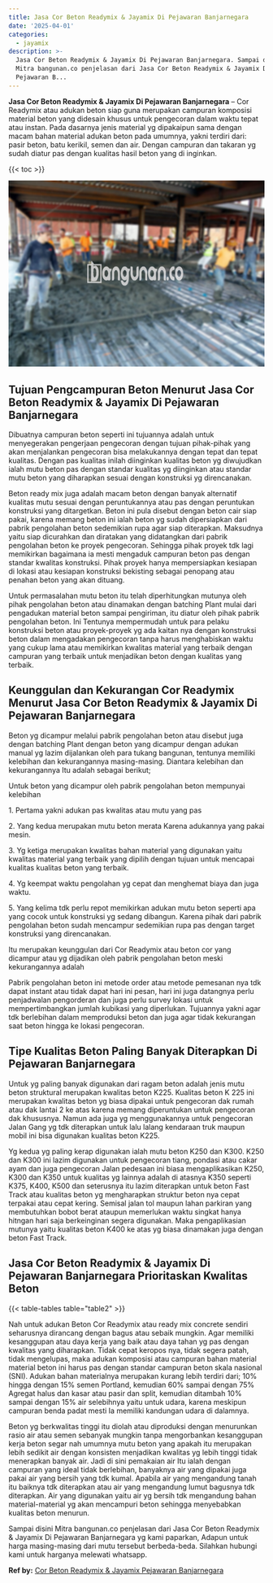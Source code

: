 ```yaml
---
title: Jasa Cor Beton Readymix & Jayamix Di Pejawaran Banjarnegara
date: '2025-04-01'
categories:
  - jayamix
description: >-
  Jasa Cor Beton Readymix & Jayamix Di Pejawaran Banjarnegara. Sampai disini
  Mitra bangunan.co penjelasan dari Jasa Cor Beton Readymix & Jayamix Di
  Pejawaran B...
---
```


**Jasa Cor Beton Readymix & Jayamix Di Pejawaran Banjarnegara** – Cor Readymix atau adukan beton siap guna merupakan campuran komposisi material beton yang didesain khusus untuk pengecoran dalam waktu tepat atau instan. Pada dasarnya jenis material yg dipakaipun sama dengan macam bahan material adukan beton pada umumnya, yakni terdiri dari: pasir beton, batu kerikil, semen dan air. Dengan campuran dan takaran yg sudah diatur pas dengan kualitas hasil beton yang di inginkan.

{{< toc >}}

![Jasa Cor Beton Readymix & Jayamix Di Pejawaran Banjarnegara](/images/jasa-cor-readymix-54.png)

## Tujuan Pengcampuran Beton Menurut Jasa Cor Beton Readymix & Jayamix Di Pejawaran Banjarnegara

Dibuatnya campuran beton seperti ini tujuannya adalah untuk menyegerakan pengerjaan pengecoran dengan tujuan pihak-pihak yang akan menjalankan pengecoran bisa melakukannya dengan tepat dan tepat kualitas. Dengan pas kualitas inilah diinginkan kualitas beton yg diwujudkan ialah mutu beton pas dengan standar kualitas yg diinginkan atau standar mutu beton yang diharapkan sesuai dengan konstruksi yg direncanakan.

Beton ready mix juga adalah macam beton dengan banyak alternatif kualitas mutu sesuai dengan peruntukannya atau pas dengan peruntukan konstruksi yang ditargetkan. Beton ini pula disebut dengan beton cair siap pakai, karena memang beton ini ialah beton yg sudah dipersiapkan dari pabrik pengolahan beton sedemikian rupa agar siap diterapkan. Maksudnya yaitu siap dicurahkan dan diratakan yang didatangkan dari pabrik pengolahan beton ke proyek pengecoran. Sehingga pihak proyek tdk lagi memikirkan bagaimana ia mesti mengaduk campuran beton pas dengan standar kwalitas konstruksi. Pihak proyek hanya mempersiapkan kesiapan di lokasi atau kesiapan konstruksi bekisting sebagai penopang atau penahan beton yang akan dituang.

Untuk permasalahan mutu beton itu telah diperhitungkan mutunya oleh pihak pengolahan beton atau dinamakan dengan batching Plant mulai dari pengadukan material beton sampai pengiriman, itu diatur oleh pihak pabrik pengolahan beton. Ini Tentunya mempermudah untuk para pelaku konstruksi beton atau proyek-proyek yg ada kaitan nya dengan konstruksi beton dalam mengadakan pengecoran tanpa harus menghabiskan waktu yang cukup lama atau memikirkan kwalitas material yang terbaik dengan campuran yang terbaik untuk menjadikan beton dengan kualitas yang terbaik.

## Keunggulan dan Kekurangan Cor Readymix Menurut Jasa Cor Beton Readymix & Jayamix Di Pejawaran Banjarnegara

Beton yg dicampur melalui pabrik pengolahan beton atau disebut juga dengan batching Plant dengan beton yang dicampur dengan adukan manual yg lazim dijalankan oleh para tukang bangunan, tentunya memiliki kelebihan dan kekurangannya masing-masing. Diantara kelebihan dan kekurangannya Itu adalah sebagai berikut;

Untuk beton yang dicampur oleh pabrik pengolahan beton mempunyai kelebihan

1\. Pertama yakni adukan pas kwalitas atau mutu yang pas

2\. Yang kedua merupakan mutu beton merata Karena adukannya yang pakai mesin.

3\. Yg ketiga merupakan kwalitas bahan material yang digunakan yaitu kwalitas material yang terbaik yang dipilih dengan tujuan untuk mencapai kualitas kualitas beton yang terbaik.

4\. Yg keempat waktu pengolahan yg cepat dan menghemat biaya dan juga waktu.

5\. Yang kelima tdk perlu repot memikirkan adukan mutu beton seperti apa yang cocok untuk konstruksi yg sedang dibangun. Karena pihak dari pabrik pengolahan beton sudah mencampur sedemikian rupa pas dengan target konstruksi yang direncanakan.

Itu merupakan keunggulan dari Cor Readymix atau beton cor yang dicampur atau yg dijadikan oleh pabrik pengolahan beton meski kekurangannya adalah

Pabrik pengolahan beton ini metode order atau metode pemesanan nya tdk dapat instant atau tidak dapat hari ini pesan, hari ini juga datangnya perlu penjadwalan pengorderan dan juga perlu survey lokasi untuk mempertimbangkan jumlah kubikasi yang diperlukan. Tujuannya yakni agar tdk berlebihan dalam memproduksi beton dan juga agar tidak kekurangan saat beton hingga ke lokasi pengecoran.

## Tipe Kualitas Beton Paling Banyak Diterapkan Di Pejawaran Banjarnegara

Untuk yg paling banyak digunakan dari ragam beton adalah jenis mutu beton struktural merupakan kwalitas beton K225. Kualitas beton K 225 ini merupakan kwalitas beton yg biasa dipakai untuk pengecoran dak rumah atau dak lantai 2 ke atas karena memang diperuntukan untuk pengecoran dak khususnya. Namun ada juga yg menggunakannya untuk pengecoran Jalan Gang yg tdk diterapkan untuk lalu lalang kendaraan truk maupun mobil ini bisa digunakan kualitas beton K225.

Yg kedua yg paling kerap digunakan ialah mutu beton K250 dan K300. K250 dan K300 ini lazim digunakan untuk pengecoran tiang, pondasi atau cakar ayam dan juga pengecoran Jalan pedesaan ini biasa mengaplikasikan K250, K300 dan K350 untuk kualitas yg lainnya adalah di atasnya K350 seperti K375, K400, K500 dan seterusnya itu lazim diterapkan untuk beton Fast Track atau kualitas beton yg mengharapkan struktur beton nya cepat terpakai atau cepat kering. Semisal jalan tol maupun lahan parkiran yang membutuhkan bobot berat ataupun memerlukan waktu singkat hanya hitngan hari saja berkeinginan segera digunakan. Maka pengaplikasian mutunya yaitu kualitas beton K400 ke atas yg biasa dinamakan juga dengan beton Fast Track.

## Jasa Cor Beton Readymix & Jayamix Di Pejawaran Banjarnegara Prioritaskan Kwalitas Beton

{{< table-tables table="table2" >}}

Nah untuk adukan Beton Cor Readymix atau ready mix concrete sendiri seharusnya dirancang dengan bagus atau sebaik mungkin. Agar memiliki kesanggupan atau daya kerja yang baik atau daya tahan yg pas dengan kwalitas yang diharapkan. Tidak cepat keropos nya, tidak segera patah, tidak mengelupas, maka adukan komposisi atau campuran bahan material material beton ini harus pas dengan standar campuran beton skala nasional (SNI). Adukan bahan materialnya merupakan kurang lebih terdiri dari; 10% hingga dengan 15% semen Portland, kemudian 60% sampai dengan 75% Agregat halus dan kasar atau pasir dan split, kemudian ditambah 10% sampai dengan 15% air selebihnya yaitu untuk udara, karena meskipun campuran benda padat mesti Ia memiliki kandungan udara di dalamnya.

Beton yg berkwalitas tinggi itu diolah atau diproduksi dengan menurunkan rasio air atau semen sebanyak mungkin tanpa mengorbankan kesanggupan kerja beton segar nah umumnya mutu beton yang apakah itu merupakan lebih sedikit air dengan konsisten menjadikan kwalitas yg lebih tinggi tidak menerapkan banyak air. Jadi di sini pemakaian air Itu ialah dengan campuran yang ideal tidak berlebihan, banyaknya air yang dipakai juga pakai air yang bersih yang tdk kumal. Apabila air yang mengandung tanah itu baiknya tdk diterapkan atau air yang mengandung lumut bagusnya tdk diterapkan. Air yang digunakan yaitu air yg bersih tdk mengandung bahan material-material yg akan mencampuri beton sehingga menyebabkan kualitas beton menurun.

Sampai disini Mitra bangunan.co penjelasan dari Jasa Cor Beton Readymix & Jayamix Di Pejawaran Banjarnegara yg kami paparkan, Adapun untuk harga masing-masing dari mutu tersebut berbeda-beda. Silahkan hubungi kami untuk harganya melewati whatsapp.

**Ref by:** [Cor Beton Readymix & Jayamix Pejawaran Banjarnegara](https://id.wikipedia.org/wiki/Cor)
